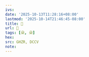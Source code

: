 ```yaml
---
ivs:
date: '2025-10-13T11:28:16+08:00'
lastmod: '2025-10-14T21:46:45-08:00'
title: 󰜓
url: 󰜓
tags: [朵, 朵]
hex: 
src: GHZR, DCCV
note:
---
```

